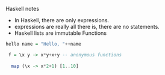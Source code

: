 Haskell notes
- In Haskell, there are only expressions.
- expressions are really all there is, there are no statements.
- Haskell lists are immutable
Functions
```Haskell
hello name = "Hello, "++name

 f = \x y -> x*y+x+y -- anonymous functions
 
  map (\x -> x*2+1) [1..10]
```
